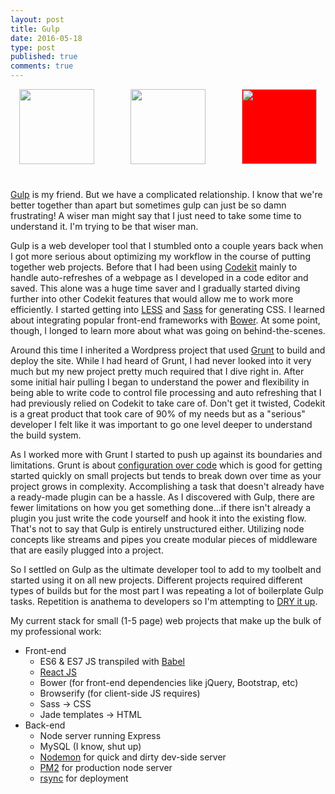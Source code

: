 ```yaml
---
layout: post
title: Gulp
date: 2016-05-18
type: post
published: true
comments: true
---
```


<style>
  div.prods {
    margin-bottom: 40px;
    display: flex;
    justify-content: space-around;
    align-items: center;
  }
  img.prod-icon {
    height:120px;
    width: auto;
  }
  .fa-arrow-right {
    font-size: 3em;
  }
</style>
<div class='prods'>
  <img src='assets/images/blog/codekit-icon.png' class='prod-icon' />
  <i class="fa fa-arrow-right" aria-hidden="true"></i>
  <img src='assets/images/blog/grunt-logo.png' class='prod-icon' />
  <i class="fa fa-arrow-right" aria-hidden="true"></i>
  <img src='assets/images/blog/gulp-white-text.svg'  class='prod-icon' style='background-color: red;' />
</div>


[Gulp](http://gulpjs.com/) is my friend. But we have a complicated relationship. I know that we're better together than apart but sometimes gulp can just be so damn frustrating! A wiser man might say that I just need to take some time to understand it. I'm trying to be that wiser man.

Gulp is a web developer tool that I stumbled onto a couple years back when I got more serious about optimizing my workflow in the course of putting together web projects. Before that I had been using [Codekit](https://incident57.com/codekit/) mainly to handle auto-refreshes of a webpage as I developed in a code editor and saved. This alone was a huge time saver and I gradually started diving further into other Codekit features that would allow me to work more efficiently. I started getting into [LESS](http://lesscss.org/) and [Sass](http://sass-lang.com/) for generating CSS. I learned about integrating popular front-end frameworks with [Bower](http://bower.io/). At some point, though, I longed to learn more about what was going on behind-the-scenes.

Around this time I inherited a Wordpress project that used [Grunt](http://gruntjs.com/) to build and deploy the site. While I had heard of Grunt, I had never looked into it very much but my new project pretty much required that I dive right in. After some initial hair pulling I began to understand the power and flexibility in being able to write code to control file processing and auto refreshing that I had previously relied on Codekit to take care of. Don't get it twisted, Codekit is a great product that took care of 90% of my needs but as a "serious" developer I felt like it was important to go one level deeper to understand the build system.

As I worked more with Grunt I started to push up against its boundaries and limitations. Grunt is about [configuration over code](https://medium.com/@preslavrachev/gulp-vs-grunt-why-one-why-the-other-f5d3b398edc4#.ec2x5npwi) which is good for getting started quickly on small projects but tends to break down over time as your project grows in complexity. Accomplishing a task that doesn't already have a ready-made plugin can be a hassle. As I discovered with Gulp, there are fewer limitations on how you get something done...if there isn't already a plugin you just write the code yourself and hook it into the existing flow. That's not to say that Gulp is entirely unstructured either. Utilizing node concepts like streams and pipes you create modular pieces of middleware that are easily plugged into a project.

So I settled on Gulp as the ultimate developer tool to add to my toolbelt and started using it on all new projects. Different projects required different types of builds but for the most part I was repeating a lot of boilerplate Gulp tasks. Repetition is anathema to developers so I'm attempting to [DRY it up](https://en.wikipedia.org/wiki/Don%27t_repeat_yourself).

My current stack for small (1-5 page) web projects that make up the bulk of my professional work:

* Front-end
    * ES6 & ES7 JS transpiled with [Babel](https://babeljs.io/)
    * [React JS](https://facebook.github.io/react/)
    * Bower (for front-end dependencies like jQuery, Bootstrap, etc)
    * Browserify (for client-side JS requires)
    * Sass -> CSS
    * Jade templates -> HTML
* Back-end
    * Node server running Express
    * MySQL (I know, shut up)
    * [Nodemon](https://github.com/remy/nodemon) for quick and dirty dev-side server
    * [PM2](http://pm2.keymetrics.io/) for production node server
    * [rsync](https://en.wikipedia.org/wiki/Rsync) for deployment

